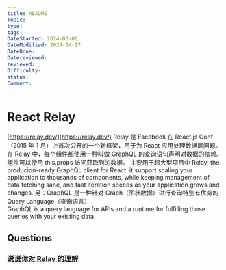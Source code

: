 ```yaml
---
title: README
Topic: 
type: 
tags: 
DateStarted: 2024-03-06
DateModified: 2024-04-17
DateDone: 
Datereviewed: 
reviewed: 
Difficulty: 
status: 
Comment: 
---
```


# React Relay

[https://relay.dev/](https://relay.dev/)
Relay 是 Facebook 在 React.js Conf（2015 年 1 月）上首次公开的一个新框架，用于为 React 应用处理数据层问题。
在 Relay 中，每个组件都使用一种叫做 GraphQL 的查询语句声明对数据的依赖。组件可以使用 this.props 访问获取到的数据。
主要用于超大型项目中
Relay, the producion-ready GraphQL client for React. it support scaling your application to thousands of components, while keeping management of data fetching sane, and fast iteration speeds as your application grows and changes.
另：GraphQL 是一种针对 Graph（图状数据）进行查询特别有优势的 Query Language（查询语言）  
GraphQL is a query language for APIs and a runtime for fulfilling those queries with your existing data.

## Questions

### [说说你对 Relay 的理解](https://github.com/haizlin/fe-interview/issues/926)

